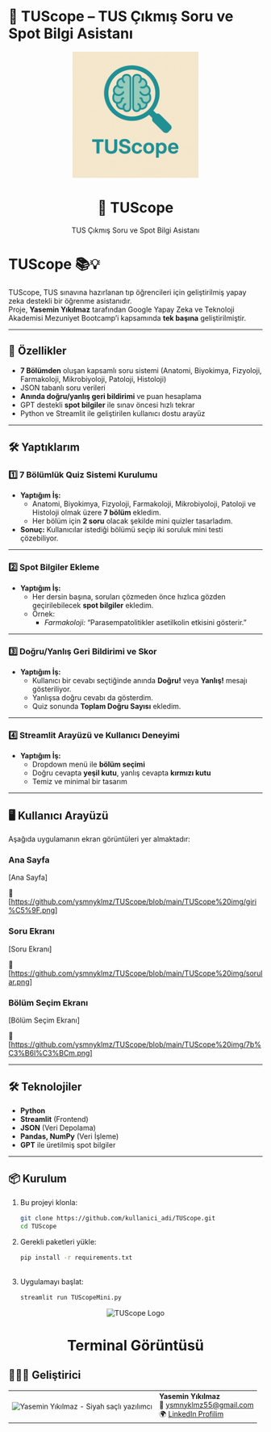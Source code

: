 # 🧠 TUScope – TUS Çıkmış Soru ve Spot Bilgi Asistanı


<p align="center">
  <img src="https://github.com/zehra19/Yzta_bootcamp136/blob/main/assets/TUScope.png" alt="TUScope Logo" width="250"/>
</p>

<h1 align="center">🧠 TUScope</h1>
<p align="center">TUS Çıkmış Soru ve Spot Bilgi Asistanı</p>




# TUScope 📚💡

TUScope, TUS sınavına hazırlanan tıp öğrencileri için geliştirilmiş yapay zeka destekli bir öğrenme asistanıdır.  
Proje, **Yasemin Yıkılmaz** tarafından Google Yapay Zeka ve Teknoloji Akademisi Mezuniyet Bootcamp’i kapsamında **tek başına** geliştirilmiştir.

---

## 🚀 Özellikler
- **7 Bölümden** oluşan kapsamlı soru sistemi (Anatomi, Biyokimya, Fizyoloji, Farmakoloji, Mikrobiyoloji, Patoloji, Histoloji)
- JSON tabanlı soru verileri
- **Anında doğru/yanlış geri bildirimi** ve puan hesaplama
- GPT destekli **spot bilgiler** ile sınav öncesi hızlı tekrar
- Python ve Streamlit ile geliştirilen kullanıcı dostu arayüz

---


## 🛠️ Yaptıklarım 

### 1️⃣ 7 Bölümlük Quiz Sistemi Kurulumu 
- **Yaptığım İş:**  
  - Anatomi, Biyokimya, Fizyoloji, Farmakoloji, Mikrobiyoloji, Patoloji ve Histoloji olmak üzere **7 bölüm** ekledim.  
  - Her bölüm için **2 soru** olacak şekilde mini quizler tasarladım.  
- **Sonuç:** Kullanıcılar istediği bölümü seçip iki soruluk mini testi çözebiliyor.  


---

### 2️⃣ Spot Bilgiler Ekleme 
- **Yaptığım İş:**  
  - Her dersin başına, soruları çözmeden önce hızlıca gözden geçirilebilecek **spot bilgiler** ekledim.  
  - Örnek:  
    - *Farmakoloji:* “Parasempatolitikler asetilkolin etkisini gösterir.”  


---

### 3️⃣ Doğru/Yanlış Geri Bildirimi ve Skor 
- **Yaptığım İş:**  
  - Kullanıcı bir cevabı seçtiğinde anında **Doğru!** veya **Yanlış!** mesajı gösteriliyor.  
  - Yanlışsa doğru cevabı da gösterdim.  
  - Quiz sonunda **Toplam Doğru Sayısı** ekledim.  


---

### 4️⃣ Streamlit Arayüzü ve Kullanıcı Deneyimi 
- **Yaptığım İş:**  
  - Dropdown menü ile **bölüm seçimi**  
  - Doğru cevapta **yeşil kutu**, yanlış cevapta **kırmızı kutu**  
  - Temiz ve minimal bir tasarım  


---



## 🖥️ Kullanıcı Arayüzü
Aşağıda uygulamanın ekran görüntüleri yer almaktadır:

### Ana Sayfa
[Ana Sayfa]

📎 [https://github.com/ysmnyklmz/TUScope/blob/main/TUScope%20img/giri%C5%9F.png]

### Soru Ekranı
[Soru Ekranı]

📎 [https://github.com/ysmnyklmz/TUScope/blob/main/TUScope%20img/sorular.png]

### Bölüm Seçim Ekranı
[Bölüm Seçim Ekranı]

📎 [https://github.com/ysmnyklmz/TUScope/blob/main/TUScope%20img/7b%C3%B6l%C3%BCm.png]

---

## 🛠️ Teknolojiler
- **Python**  
- **Streamlit** (Frontend)
- **JSON** (Veri Depolama)
- **Pandas, NumPy** (Veri İşleme)
- **GPT** ile üretilmiş spot bilgiler

---

## 📦 Kurulum
1. Bu projeyi klonla:
   ```bash
   git clone https://github.com/kullanici_adi/TUScope.git
   cd TUScope


2. Gerekli paketleri yükle:
      ```bash
     pip install -r requirements.txt



1. Uygulamayı başlat:
   ```bash
   streamlit run TUScopeMini.py

<p align="center">
  <img src="https://github.com/ysmnyklmz/TUScope/blob/main/TUScope%20img/terminal.png" alt="TUScope Logo" width="250"/>
</p>

<h1 align="center">Terminal Görüntüsü</h1>

## 👩🏻‍💻 Geliştirici

<table>
  <tr>
    <td>
      <img src="gorseller/yasemin.png" width="150" alt="Yasemin Yıkılmaz - Siyah saçlı yazılımcı">
    </td>
    <td>
      <strong>Yasemin Yıkılmaz</strong><br>
      📧 <a href="mailto:ysmnyklmz55@gmail.com">ysmnyklmz55@gmail.com</a><br>
      🌍 <a href="https://www.linkedin.com/">LinkedIn Profilim</a>
    </td>
  </tr>
</table>
